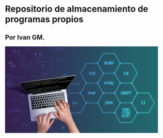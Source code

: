 # Repositorio de almacenamiento de programas propios 

## Por Ivan GM.
![img1.jpeg](imagenes/img1.jpeg)
